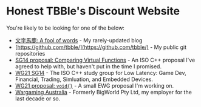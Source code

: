 # Honest TBBle's Discount Website

You're likely to be looking for one of the below:
* [文字馬鹿: A fool of words](https://blog.tbble.org/) - My rarely-updated blog
* [https://github.com/tbble/](https://github.com/tbble/) - My public git repositories
* [SG14 proposal: Comparing Virtual Functions](https://github.com/WG21-SG14/SG14-comparing-virtual-functions) - An ISO C++ proposal I've agreed to help with, but haven't put in the time I promised.
* [WG21 SG14](https://groups.google.com/a/isocpp.org/forum/?fromgroups=#!forum/sg14) - The ISO C++ study group for Low Latency: Game Dev, Financial, Trading, Simluation, and Embedded Devices.
* [WG21 proposal: `void{}`](https://github.com/TBBle/WG21-void) - A small EWG proposal I'm working on.
* [Wargaming Australia](http://www.bigworldtech.com/) - Formerly BigWorld Pty Ltd, my employer for the last decade or so.
